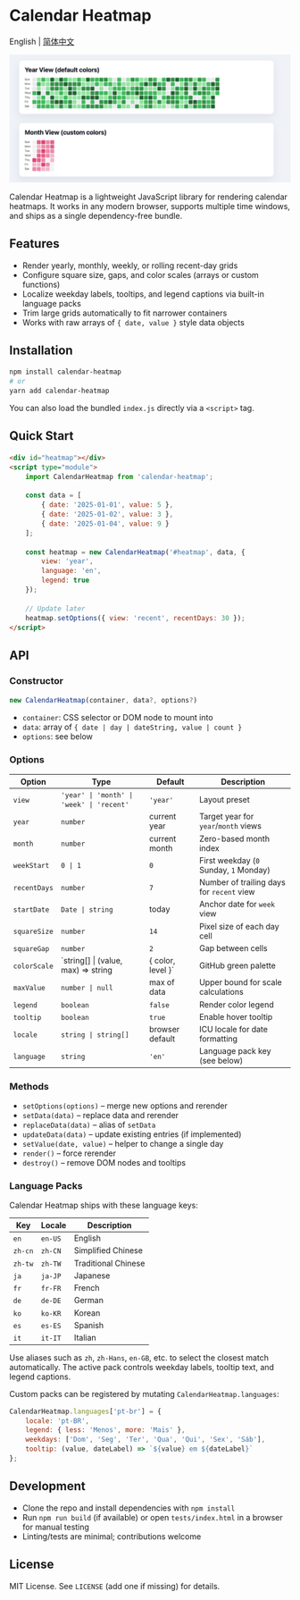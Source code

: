 Calendar Heatmap
================

English | [简体中文](./README.zh-CN.md) 

![Screenshot of Calendar Heatmap](./Screenshot.jpeg)

Calendar Heatmap is a lightweight JavaScript library for rendering calendar heatmaps. It works in any modern browser, supports multiple time windows, and ships as a single dependency-free bundle.

## Features
- Render yearly, monthly, weekly, or rolling recent-day grids
- Configure square size, gaps, and color scales (arrays or custom functions)
- Localize weekday labels, tooltips, and legend captions via built-in language packs
- Trim large grids automatically to fit narrower containers
- Works with raw arrays of `{ date, value }` style data objects

## Installation
```bash
npm install calendar-heatmap
# or
yarn add calendar-heatmap
```

You can also load the bundled `index.js` directly via a `<script>` tag.

## Quick Start
```html
<div id="heatmap"></div>
<script type="module">
	import CalendarHeatmap from 'calendar-heatmap';

	const data = [
		{ date: '2025-01-01', value: 5 },
		{ date: '2025-01-02', value: 3 },
		{ date: '2025-01-04', value: 9 }
	];

	const heatmap = new CalendarHeatmap('#heatmap', data, {
		view: 'year',
		language: 'en',
		legend: true
	});

	// Update later
	heatmap.setOptions({ view: 'recent', recentDays: 30 });
</script>
```

## API

### Constructor
```ts
new CalendarHeatmap(container, data?, options?)
```
- `container`: CSS selector or DOM node to mount into
- `data`: array of `{ date | day | dateString, value | count }`
- `options`: see below

### Options
| Option | Type | Default | Description |
| --- | --- | --- | --- |
| `view` | `'year' \| 'month' \| 'week' \| 'recent'` | `'year'` | Layout preset |
| `year` | `number` | current year | Target year for `year`/`month` views |
| `month` | `number` | current month | Zero-based month index |
| `weekStart` | `0 \| 1` | `0` | First weekday (`0` Sunday, `1` Monday) |
| `recentDays` | `number` | `7` | Number of trailing days for `recent` view |
| `startDate` | `Date \| string` | today | Anchor date for `week` view |
| `squareSize` | `number` | `14` | Pixel size of each day cell |
| `squareGap` | `number` | `2` | Gap between cells |
| `colorScale` | `string[] \| (value, max) => string | { color, level }` | GitHub green palette | Mapping from values to colors |
| `maxValue` | `number \| null` | max of data | Upper bound for scale calculations |
| `legend` | `boolean` | `false` | Render color legend |
| `tooltip` | `boolean` | `true` | Enable hover tooltip |
| `locale` | `string \| string[]` | browser default | ICU locale for date formatting |
| `language` | `string` | `'en'` | Language pack key (see below) |

### Methods
- `setOptions(options)` – merge new options and rerender
- `setData(data)` – replace data and rerender
- `replaceData(data)` – alias of `setData`
- `updateData(data)` – update existing entries (if implemented)
- `setValue(date, value)` – helper to change a single day
- `render()` – force rerender
- `destroy()` – remove DOM nodes and tooltips

### Language Packs
Calendar Heatmap ships with these language keys:

| Key | Locale | Description |
| --- | --- | --- |
| `en` | `en-US` | English |
| `zh-cn` | `zh-CN` | Simplified Chinese |
| `zh-tw` | `zh-TW` | Traditional Chinese |
| `ja` | `ja-JP` | Japanese |
| `fr` | `fr-FR` | French |
| `de` | `de-DE` | German |
| `ko` | `ko-KR` | Korean |
| `es` | `es-ES` | Spanish |
| `it` | `it-IT` | Italian |

Use aliases such as `zh`, `zh-Hans`, `en-GB`, etc. to select the closest match automatically. The active pack controls weekday labels, tooltip text, and legend captions.

Custom packs can be registered by mutating `CalendarHeatmap.languages`:

```js
CalendarHeatmap.languages['pt-br'] = {
	locale: 'pt-BR',
	legend: { less: 'Menos', more: 'Mais' },
	weekdays: ['Dom', 'Seg', 'Ter', 'Qua', 'Qui', 'Sex', 'Sáb'],
	tooltip: (value, dateLabel) => `${value} em ${dateLabel}`
};
```

## Development
- Clone the repo and install dependencies with `npm install`
- Run `npm run build` (if available) or open `tests/index.html` in a browser for manual testing
- Linting/tests are minimal; contributions welcome

## License
MIT License. See `LICENSE` (add one if missing) for details.
